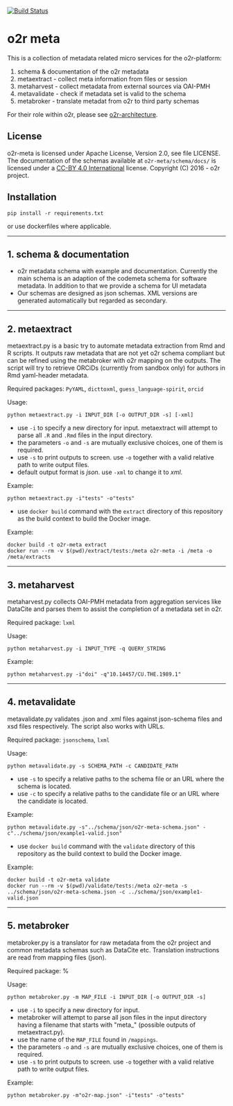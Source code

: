 [![Build Status](https://travis-ci.org/o2r-project/o2r-meta.svg?branch=master)](https://travis-ci.org/o2r-project/o2r-meta)

# o2r meta

This is a collection of metadata related micro services for the o2r-platform:

1. schema & documentation of the o2r metadata
2. metaextract - collect meta information from files or session
3. metaharvest - collect metadata from external sources via OAI-PMH
4. metavalidate - check if metadata set is valid to the schema
5. metabroker - translate metadat from o2r to third party schemas

For their role within o2r, please see [o2r-architecture](https://github.com/o2r-project/architecture).

## License

o2r-meta is licensed under Apache License, Version 2.0, see file LICENSE.
The documentation of the schemas available at ```o2r-meta/schema/docs/``` is licensed under a [CC-BY 4.0 International](https://creativecommons.org/licenses/by/4.0/) license.
Copyright (C) 2016 - o2r project.


## Installation

    pip install -r requirements.txt

or use dockerfiles where applicable.

---

## 1. schema & documentation

+ o2r metadata schema with example and documentation. Currently the main schema is an adaption of the codemeta schema for software metadata. In addition to that we provide a schema for UI metadata
+ Our schemas are designed as json schemas. XML versions are generated automatically but regarded as secondary.


---


## 2. metaextract

metaextract.py is a basic try to automate metadata extraction from Rmd and R scripts. It outputs raw metadata that are not yet o2r schema compliant but can be refined using the metabroker with o2r mapping on the outputs. The script will try to retrieve ORCiDs (currently from sandbox only) for authors in Rmd yaml-header metadata.

Required packages: ```PyYAML```, ```dicttoxml```, ```guess_language-spirit```, ```orcid```

Usage:

    python metaextract.py -i INPUT_DIR [-o OUTPUT_DIR -s] [-xml]


+ use ```-i``` to specify a new directory for input. metaextract will attempt to parse all ```.R``` and ```.Rmd``` files in the input directory.
+ the parameters ```-o``` and ```-s``` are mutually exclusive choices, one of them is required.
+ use ```-s``` to print outputs to screen. use ```-o``` together with a valid relative path to write output files. 
+ default output format is _json_. use ```-xml``` to change it to _xml_.


Example:

    python metaextract.py -i"tests" -o"tests"


+ use ```docker build``` command with the ```extract``` directory of this repository as the build context to build the Docker image.

Example:

    docker build -t o2r-meta extract
    docker run --rm -v $(pwd)/extract/tests:/meta o2r-meta -i /meta -o /meta/extracts

---

## 3. metaharvest

metaharvest.py collects OAI-PMH metadata from aggregation services like DataCite and parses them to assist the completion of a metadata set in o2r.

Required package: ```lxml```

Usage:

    python metaharvest.py -i INPUT_TYPE -q QUERY_STRING


Example:

    python metaharvest.py -i"doi" -q"10.14457/CU.THE.1989.1"

---


## 4. metavalidate

metavalidate.py validates .json and .xml files against json-schema files and xsd files respectively. The script also works with URLs.

Required package: ```jsonschema```, ```lxml```

Usage:

    python metavalidate.py -s SCHEMA_PATH -c CANDIDATE_PATH

+ use ```-s``` to specify a relative paths to the schema file or an URL where the schema is located.
+ use ```-c``` to specify a relative paths to the candidate file or an URL where the candidate is located.

Example:

    python metavalidate.py -s"../schema/json/o2r-meta-schema.json" -c"../schema/json/example1-valid.json"

+ use ```docker build``` command with the ```validate``` directory of this repository as the build context to build the Docker image.

Example:

    docker build -t o2r-meta validate
    docker run --rm -v $(pwd)/validate/tests:/meta o2r-meta -s ../schema/json/o2r-meta-schema.json -c ../schema/json/example1-valid.json

---

## 5. metabroker

metabroker.py is a translator for raw metadata from the o2r project and common metadata schemas such as DataCite etc.
Translation instructions are read from mapping files (json).


Required package: %

Usage:

    python metabroker.py -m MAP_FILE -i INPUT_DIR [-o OUTPUT_DIR -s]

+ use ```-i``` to specify a new directory for input.
+ metabroker will attempt to parse all json files in the input directory having a filename that starts with "meta_" (possible outputs of metaextract.py).
+ use the name of the ```MAP_FILE``` found in ```/mappings```.
+ the parameters ```-o``` and ```-s``` are mutually exclusive choices, one of them is required.
+ use ```-s``` to print outputs to screen. use ```-o``` together with a valid relative path to write output files. 


Example:

    python metabroker.py -m"o2r-map.json" -i"tests" -o"tests"


